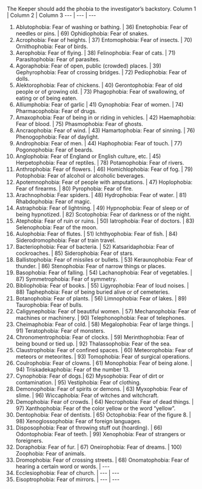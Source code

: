 <!-- TITLE: Roll Table For Phobias -->
<!-- SUBTITLE: Be afraid, be very afraid. -->
The Keeper should add the phobia to the investigator’s backstory.
Column 1 | Column  2 | Column 3
--- | --- | ---
1) Ablutophobia: Fear of washing or bathing. | 36) Enetophobia: Fear of needles or pins. | 69) Ophidiophobia: Fear of snakes.
2) Acrophobia: Fear of heights. | 37) Entomophobia: Fear of insects. | 70) Ornithophobia: Fear of birds.
3) Aerophobia: Fear of flying. | 38) Felinophobia: Fear of cats. | 71) Parasitophobia: Fear of parasites.
4) Agoraphobia: Fear of open, public (crowded) places. | 39) Gephyrophobia: Fear of crossing bridges. | 72) Pediophobia: Fear of dolls.
5) Alektorophobia: Fear of chickens. | 40) Gerontophobia: Fear of old people or of growing old. | 73) Phagophobia: Fear of swallowing, of eating or of being eaten.
6) Alliumphobia: Fear of garlic | 41) Gynophobia: Fear of women. | 74) Pharmacophobia: Fear of drugs.
7) Amaxophobia: Fear of being in or riding in vehicles. | 42) Haemaphobia: Fear of blood. | 75) Phasmophobia: Fear of ghosts.
8) Ancraophobia: Fear of wind. | 43) Hamartophobia: Fear of sinning. | 76) Phenogophobia: Fear of daylight.
9) Androphobia: Fear of men. | 44) Haphophobia: Fear of touch. | 77) Pogonophobia: Fear of beards.
10) Anglophobia: Fear of England or English culture, etc. | 45) Herpetophobia: Fear of reptiles. | 78) Potamophobia: Fear of rivers.
11) Anthrophobia: Fear of flowers. | 46) Homichlophobia: Fear of fog. | 79) Potophobia: Fear of alcohol or alcoholic beverages.
12) Apotemnophobia: Fear of people with amputations. | 47) Hoplophobia: Fear of firearms. | 80) Pyrophobia: Fear of fire.
13) Arachnophobia: Fear spiders. | 48) Hydrophobia: Fear of water. | 81) Rhabdophobia: Fear of magic.
14) Astraphobia: Fear of lightning. | 49) Hypnophobia: Fear of sleep or of being hypnotized. | 82) Scotophobia: Fear of darkness or of the night.
15) Atephobia: Fear of ruin or ruins. | 50) Iatrophobia: Fear of doctors. | 83) Selenophobia: Fear of the moon.
16) Aulophobia: Fear of flutes. | 51) Ichthyophobia: Fear of fish. | 84) Siderodromophobia: Fear of train travel.
17) Bacteriophobia: Fear of bacteria. | 52) Katsaridaphobia: Fear of cockroaches. | 85) Siderophobia: Fear of stars.
18) Ballistophobia: Fear of missiles or bullets. | 53) Keraunophobia: Fear of thunder. | 86) Stenophobia: Fear of narrow things or places.
19) Basophobia: Fear of falling. | 54) Lachanophobia: Fear of vegetables. | 87) Symmetrophobia: Fear of symmetry.
20) Bibliophobia: Fear of books. | 55) Ligyrophobia: Fear of loud noises. | 88) Taphephobia: Fear of being buried alive or of cemeteries.
21) Botanophobia: Fear of plants. | 56) Limnophobia: Fear of lakes. | 89) Taurophobia: Fear of bulls.
22) Caligynephobia: Fear of beautiful women. | 57) Mechanophobia: Fear of machines or machinery. | 90) Telephonophobia: Fear of telephones.
23) Cheimaphobia: Fear of cold. | 58) Megalophobia: Fear of large things. | 91) Teratophobia: Fear of monsters.
24) Chronomentrophobia: Fear of clocks. | 59) Merinthophobia: Fear of being bound or tied up. | 92) Thalassophobia: Fear of the sea.
25) Claustrophobia: Fear of confined spaces. | 60) Meteorophobia: Fear of meteors or meteorites. | 93) Tomophobia: Fear of surgical operations.
26) Coulrophobia: Fear of clowns. | 61) Monophobia: Fear of being alone. | 94) Triskadekaphobia: Fear of the number 13.
27) Cynophobia: Fear of dogs.| 62) Mysophobia: Fear of dirt or contamination. | 95) Vestiphobia: Fear of clothing.
28) Demonophobia: Fear of spirits or demons. | 63) Myxophobia: Fear of slime. | 96) Wiccaphobia: Fear of witches and witchcraft.
29) Demophobia: Fear of crowds. | 64) Necrophobia: Fear of dead things. | 97) Xanthophobia: Fear of the color yellow or the word “yellow”.
30) Dentophobia: Fear of dentists. | 65) Octophobia: Fear of the figure 8. | 98) Xenoglossophobia: Fear of foreign languages.
31) Disposophobia: Fear of throwing stuff out (hoarding). | 66) Odontophobia: Fear of teeth. | 99) Xenophobia: Fear of strangers or foreigners.
32) Doraphobia: Fear of fur. | 67) Oneirophobia: Fear of dreams. | 100) Zoophobia: Fear of animals.
33) Dromophobia: Fear of crossing streets. | 68) Onomatophobia: Fear of hearing a certain word or words. | ---
34) Ecclesiophobia: Fear of church. | --- | ---
35) Eisoptrophobia: Fear of mirrors. | --- | ---